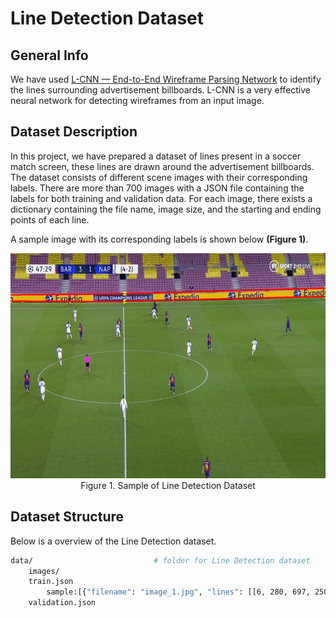 # Line Detection Dataset

## General Info


We have used [L-CNN — End-to-End Wireframe Parsing Network](https://arxiv.org/abs/1905.03246) to identify the lines surrounding advertisement billboards. L-CNN is a very effective neural network for detecting wireframes from an input image.

## Dataset Description

In this project, we have prepared a dataset of lines present in a soccer match screen, these lines are drawn around the advertisement billboards.
The dataset consists of different scene images with their corresponding labels. There are more than 700 images with a JSON file containing the labels for both training and validation data. For each image, there exists a dictionary containing the file name, image size, and the starting and ending points of each line.

A sample image with its corresponding labels is shown below **(Figure 1)**.

<p align="center">
    <img src="./Images/Line_Detection.jpg" width = 640px height = 360px><br/>
	 Figure 1. Sample of Line Detection Dataset
</p>





## Dataset Structure

Below is a overview of the Line Detection dataset.

```bash
data/                           # folder for Line Detection dataset
    images/                      
    train.json
        sample:[{"filename": "image_1.jpg", "lines": [[6, 280, 697, 250], [5, 281, 546, 252]], "height": 1080, "width": 1920}]
    validation.json                             
```
